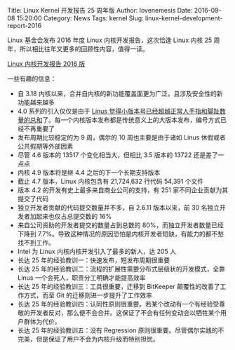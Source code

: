 Title: Linux Kernel 开发报告 25 周年版
Author: lovenemesis
Date: 2016-09-08 15:20:00
Category: News
Tags: kernel
Slug: linux-kernel-development-report-2016

Linux 基金会发布 2016 年度 Linux 内核开发报告，这次恰逢  Linux 内核 25 周年，所以相比往年又更多的回顾性内容，值得一读。

<!-- PELICAN_END_SUMMARY -->

[Linux 内核开发报告 2016 版](http://go.linuxfoundation.org/linux-kernel-development-report-2016)

一些有趣的信息：

* 自 3.18 内核以来，合并自内核的新功能覆盖面更为广泛，且涉及安全性的新功能越来越多
* 4.0 系列的引入仅仅是由于 [Linus 觉得小版本号已经超越正常人手指和脚趾数量的总和](https://plus.google.com/+LinusTorvalds/posts/jmtzzLiiejc)了。每一个内核版本发布都是传统意义上的大版本发布，编号方式已经不再重要了
* 发布周期比较稳定的为 9 周，偶尔的 10 周也主要是由于诸如 Linus 休假或者公共假期等外部因素
* 尽管 4.6 版本的 13517 个变化相当大，但相比 3.5 版本的 13722 还是差了一点点
* 内核 4.9 版本将是继 4.4 之后的下一个长期支持版本
* 截止 4.7 版本，Linux 内核包含有 21,724,632 行代码 54,391 个文件
* 版本 4.2 的开发有史上最多来自商业公司的支持，有 251 家不同企业贡献为其提交了代码
* 独立开发者贡献的代码提交数量并不多，自 2.6.11 版本以来，前 30 名独立开发者加起来也仅占总提交数的 16%
* 来自公司资助的开发者提交的数量占到总数的 80%，而独立开发者数量已经下降到 7.7%。导致这种情况的原因恐怕是内核开发者短缺，有能力的都不愁找不到工作。
* Intel 为 Linux 内核内核开发引入了最多的新人，达 205 人
* 长达 25 年的经验教训一：快速发布，短发布周期很重要
* 长达 25 年的经验教训二：流程的扩展性需要分布式层级状的开发模式，全靠 Linus 一个会死人，职责分工明确才能提高效率
* 长达 25 年的经验教训三：工具很重要，迁移到 BitKeeper 颠覆性的改善了工作方式，而至 Git 的迁移则进一步提升了工作效率
* 长达 25 年的经验教训四：认同性原则很重要。若某个改动有一个有经验受尊敬的开发者反对，那么便不会合并。这保证了不会有任何变动会以牺牲某个用户群体为代价。
* 长达 25 年的经验教训五：没有 Regression 原则很重要。尽管偶尔实践的不完美，但是保证了用户不会为内核升级而特别担忧。
